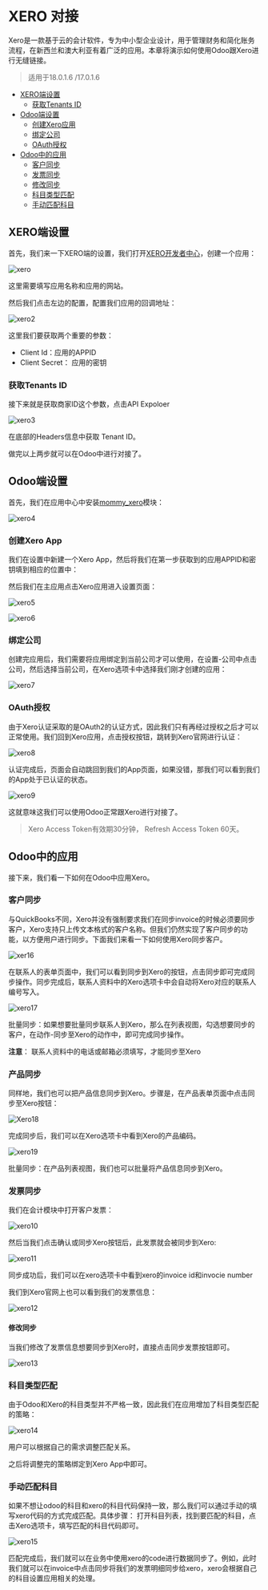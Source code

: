 # XERO 对接

Xero是一款基于云的会计软件，专为中小型企业设计，用于管理财务和简化账务流程，在新西兰和澳大利亚有着广泛的应用。本章将演示如何使用Odoo跟Xero进行无缝链接。

> 适用于18.0.1.6 /17.0.1.6

* [XERO端设置](#xero端设置)
  * [获取Tenants ID](#获取tenants-id)
* [Odoo端设置](#odoo端设置)
  * [创建Xero应用](#创建xero-app)
  * [绑定公司](#绑定公司)
  * [OAuth授权](#oauth授权)
* [Odoo中的应用](#odoo中的应用)
  * [客户同步](#客户同步)
  * [发票同步](#发票同步)
  * [修改同步](#修改同步)
  * [科目类型匹配](#科目类型匹配)
  * [手动匹配科目](#手动匹配科目)


## XERO端设置

首先，我们来一下XERO端的设置，我们打开[XERO开发者中心](https://developer.xero.com/app/manage/)，创建一个应用：

![xero](./images/xero.png)

这里需要填写应用名称和应用的网站。

然后我们点击左边的配置，配置我们应用的回调地址：

![xero2](./images/xero2.png)

这里我们要获取两个重要的参数：

* Client Id：应用的APPID
* Client Secret： 应用的密钥

### 获取Tenants ID

接下来就是获取商家ID这个参数，点击API Expoloer

![xero3](./images/xero3.png)

在底部的Headers信息中获取 Tenant ID。

做完以上两步就可以在Odoo中进行对接了。

## Odoo端设置

首先，我们在应用中心中安装[mommy_xero](https://)模块：

![xero4](./images/xero4.png)

### 创建Xero App

我们在设置中新建一个Xero App，然后将我们在第一步获取到的应用APPID和密钥填到相应的位置中：

然后我们在主应用点击Xero应用进入设置页面：

![xero5](./images/xero5.png)

![xero6](./images/xero6.png)

### 绑定公司

创建完应用后，我们需要将应用绑定到当前公司才可以使用，在设置-公司中点击公司，然后选择当前公司，在Xero选项卡中选择我们刚才创建的应用：

![xero7](./images/xero7.png)

### OAuth授权

由于Xero认证采取的是OAuth2的认证方式，因此我们只有再经过授权之后才可以正常使用。我们回到Xero应用，点击授权按钮，跳转到Xero官网进行认证：

![xero8](./images/xero8.png)

认证完成后，页面会自动跳回到我们的App页面，如果没错，那我们可以看到我们的App处于已认证的状态。

![xero9](./images/xero9.png)

这就意味这我们可以使用Odoo正常跟Xero进行对接了。

> Xero Access Token有效期30分钟， Refresh Access Token 60天。

## Odoo中的应用

接下来，我们看一下如何在Odoo中应用Xero。

### 客户同步

与QuickBooks不同，Xero并没有强制要求我们在同步invoice的时候必须要同步客户，Xero支持只上传文本格式的客户名称。但我们仍然实现了客户同步的功能，以方便用户进行同步。下面我们来看一下如何使用Xero同步客户。

![xer16](./images/xero16.png)

在联系人的表单页面中，我们可以看到同步到Xero的按钮，点击同步即可完成同步操作。同步完成后，联系人资料中的Xero选项卡中会自动将Xero对应的联系人编号写入。

![xero17](./images/Xero17.png)

批量同步：如果想要批量同步联系人到Xero，那么在列表视图，勾选想要同步的客户，在动作-同步至Xero的动作中，即可完成同步操作。

**注意**： 联系人资料中的电话或邮箱必须填写，才能同步至Xero

### 产品同步

同样地，我们也可以把产品信息同步到Xero。步骤是，在产品表单页面中点击同步至Xero按钮：

![Xero18](./images/Xero18.png)

完成同步后，我们可以在Xero选项卡中看到Xero的产品编码。

![xero19](./images/Xero19.png)

批量同步：在产品列表视图，我们也可以批量将产品信息同步到Xero。

### 发票同步

我们在会计模块中打开客户发票：

![xero10](./images/xero10.png)

然后当我们点击确认或同步Xero按钮后，此发票就会被同步到Xero:

![xero11](./images/xero11.png)

同步成功后，我们可以在xero选项卡中看到xero的invoice id和invocie number

我们到Xero官网上也可以看到我们的发票信息：

![xero12](./images/xero12.png)

#### 修改同步

当我们修改了发票信息想要同步到Xero时，直接点击同步发票按钮即可。

![xero13](./images/xero13.png)

### 科目类型匹配

由于Odoo和Xero的科目类型并不严格一致，因此我们在应用增加了科目类型匹配的策略：

![xero14](./images/xero14.png)

用户可以根据自己的需求调整匹配关系。

之后将调整完的策略绑定到Xero App中即可。

### 手动匹配科目

如果不想让odoo的科目和xero的科目代码保持一致，那么我们可以通过手动的填写xero代码的方式完成匹配。具体步骤：
打开科目列表，找到要匹配的科目，点击Xero选项卡，填写匹配的科目代码即可。

![xero15](./images/xero15.png)

匹配完成后，我们就可以在业务中使用xero的code进行数据同步了。例如，此时我们就可以在invoice中点击同步将我们的发票明细同步给xero，xero会根据自己的科目设置应用相关的处理。

